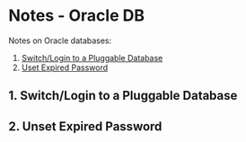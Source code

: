 # Notes - Oracle DB

Notes on Oracle databases:

  1. [Switch/Login to a Pluggable Database](#switchlogin-to-a-pluggable-database)
  2. [Uset Expired Password](#unset-expired-password)


## 1. Switch/Login to a Pluggable Database


## 2. Unset Expired Password

